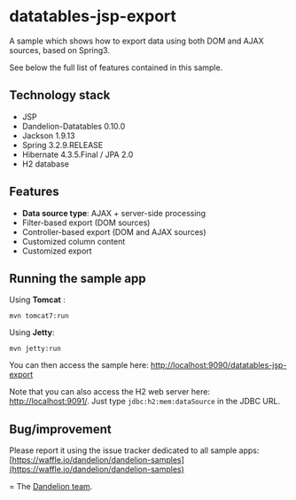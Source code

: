 datatables-jsp-export
=================================================================

A sample which shows how to export data using both DOM and AJAX sources, based on Spring3.

See below the full list of features contained in this sample.

## Technology stack

 - JSP
 - Dandelion-Datatables 0.10.0
 - Jackson 1.9.13
 - Spring 3.2.9.RELEASE
 - Hibernate 4.3.5.Final / JPA 2.0
 - H2 database

## Features

 - __Data source type__: AJAX + server-side processing
 - Filter-based export (DOM sources)
 - Controller-based export (DOM and AJAX sources)
 - Customized column content
 - Customized export

## Running the sample app

Using __Tomcat__ :

    mvn tomcat7:run

Using __Jetty__:

    mvn jetty:run

You can then access the sample here: [http://localhost:9090/datatables-jsp-export](http://localhost:9090/datatables-jsp-export)

Note that you can also access the H2 web server here: [http://localhost:9091/](http://localhost:9091/). Just type `jdbc:h2:mem:dataSource` in the JDBC URL.

## Bug/improvement

Please report it using the issue tracker dedicated to all sample apps: [https://waffle.io/dandelion/dandelion-samples](https://waffle.io/dandelion/dandelion-samples)

=
The [Dandelion team](http://dandelion.github.io/team/).